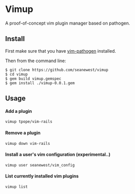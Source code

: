 Vimup
=============

A proof-of-concept vim plugin manager based on pathogen.

Install
-----------
First make sure that you have [vim-pathogen](https://github.com/tpope/vim-pathogen) installed.

Then from the command line:
```
$ git clone https://github.com/seanewest/vimup
$ cd vimup
$ gem build vimup.gemspec
$ gem install ./vimup-0.0.1.gem
```

Usage
-----------

#### Add a plugin
    vimup tpope/vim-rails

#### Remove a plugin
    vimup down vim-rails

#### Install a user's vim configuration (experimental..)
    vimup user seanewest/vim_config

#### List currently installed vim plugins
    vimup list

